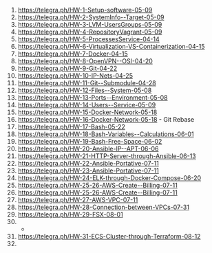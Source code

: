 1) https://telegra.ph/HW-1-Setup-software-05-09
2) https://telegra.ph/HW-2-SystemInfo--Target-05-09
3) https://telegra.ph/HW-3-LVM-UsersGroups-05-09
4) https://telegra.ph/HW-4-RepositoryVagrant-05-09
5) https://telegra.ph/HW-5-ProcessesService-04-14
6) https://telegra.ph/HW-6-Virtualization-VS-Containerization-04-15
7) https://telegra.ph/HW-7-Docker-04-15
8) https://telegra.ph/HW-8-OpenVPN--OSI-04-20
9) https://telegra.ph/HW-9-Git-04-22
10) https://telegra.ph/HW-10-IP-Nets-04-25
11) https://telegra.ph/HW-11-Git--Submodule-04-28
12) https://telegra.ph/HW-12-Files--System-05-08
13) https://telegra.ph/HW-13-Ports--Environment-05-08
14) https://telegra.ph/HW-14-Users--Service-05-09
15) https://telegra.ph/HW-15-Docker-Network-05-18
16) https://telegra.ph/HW-16-Docker-Network-05-18 - Git Rebase
17) https://telegra.ph/HW-17-Bash-05-22
18) https://telegra.ph/HW-18-Bash-Variables--Calculations-06-01
19) https://telegra.ph/HW-19-Bash-Free-Space-06-02
20) https://telegra.ph/HW-20-Ansible-IP--APT-06-06
21) https://telegra.ph/HW-21-HTTP-Server-through-Ansible-06-13
22) https://telegra.ph/HW-22-Ansible-Portative-07-11
23) https://telegra.ph/HW-23-Ansible-Portative-07-11
24) https://telegra.ph/HW-24-ELK-through-Docker-Compose-06-20
25) https://telegra.ph/HW-25-26-AWS-Create--Billing-07-11
26) https://telegra.ph/HW-25-26-AWS-Create--Billing-07-11
27) https://telegra.ph/HW-27-AWS-VPC-07-11
28) https://telegra.ph/HW-28-Connection-between-VPCs-07-31
29) https://telegra.ph/HW-29-FSX-08-01
30) -
31) https://telegra.ph/HW-31-ECS-Cluster-through-Terraform-08-12
32) 
